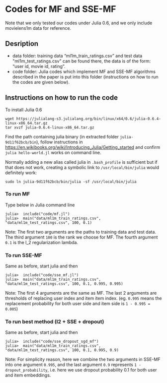 # Codes for MF and SSE-MF


Note that we only tested our codes under Julia 0.6, and we only include movielens1m data for reference.


## Desription
- data folder: training data “ml1m_train_ratings.csv” and test data "ml1m_test_ratings.csv" can be found there, the data is of the form: “user id, movie id, rating”.
- code folder: Julia codes which implement MF and SSE-MF algorithms described in the paper is put into this folder (instructions on how to run the codes are given below).

## Instructions on how to run the code

To install Julia 0.6
```
wget https://julialang-s3.julialang.org/bin/linux/x64/0.6/julia-0.6.4-linux-x86_64.tar.gz
tar xvzf julia-0.6.4-linux-x86_64.tar.gz
```
Find the path containing julia binary (in extracted folder `julia-9d11f62bcb/bin`), follow instructions in https://en.wikibooks.org/wiki/Introducing_Julia/Getting_started and confirm `julia hello-world.jl` works on command line. 

Normally adding a new alias called julia in `.bash_profile` is sufficient but if that does not work, creating a symbolic link to `/usr/local/bin/julia` would definitely work:
```
sudo ln julia-9d11f62bcb/bin/julia -sf /usr/local/bin/julia
```

### To run MF

Type below in Julia command line
```
julia>  include("code/mf.jl")
julia>  main("data/ml1m_train_ratings.csv", "data/ml1m_test_ratings.csv", 100, 0.1)
```

Note: The first two arguments are the paths to training data and test data. The third argument `100` is the rank we choose for MF. The fourth argument `0.1` is the l_2 regularization lambda. 
 
### To run SSE-MF

Same as before, start julia and then
```
julia>  include("code/sse_mf.jl")
julia>  main("data/ml1m_train_ratings.csv", "data/ml1m_test_ratings.csv", 100, 0.1, 0.995, 0.995)
```

Note: The first 4 arguments are the same as MF. The last 2 arguments are thresholds of replacing user index and item item index. (eg. `0.995` means the replacement probability for both user side and item side is `1 - 0.995 = 0.005`)

### To run best method (l2 + SSE + dropout)

Same as before, start julia and then
```
julia>  include("code/sse_dropout_sgd_mf")
julia>  main("data/ml1m_train_ratings.csv", "data/ml1m_test_ratings.csv", 100, 0.1, 0.995, 0.9)
```

Note: For simplicity reason, here we combine the two arguments in SSE-MF into one argument `0.995`, and the last argument `0.9` represents `1 - dropout_probability`, i.e. here we use dropout probability 0.1 for both user and item embeddings.
